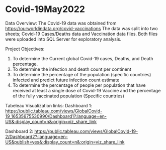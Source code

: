 # Covid-19May2022
Data Overview:
The Covid-19 data was obtained from https://ourworldindata.org/covid-vaccinations 
The data was split into two sheets; Covid-19 Cases/Deaths data and Vaccination data files.
Both files were uploaded into SQL Server for exploratory analysis. 

Project Objectives: 
1. To determine the Current global Covid-19 cases, Deaths, and Death percentage.
2. To determine the infection and death count  per continent
3. To determine the percentage of the population (specific countries) infected and predict future infection count estimate
4. To determine the percentage of people per population that have received at least a single dose of Covid-19 Vaccine 
    and the percentage of the fully vaccinated population (Specific countries)

    
 Tabeleau Visualization links: 
 Dashboard 1: https://public.tableau.com/views/GlobalCovid-19_16535675530990/Dashboard1?:language=en-US&:display_count=n&:origin=viz_share_link
 
 
 
 Dashboard 2: https://public.tableau.com/views/GlobalCovid-19-2/Dashboard2?:language=en-US&publish=yes&:display_count=n&:origin=viz_share_link
 
 
